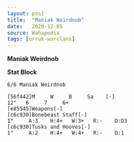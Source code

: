```yaml
---
layout: post
title:  "Maniak Weirdnob"
date:   2020-12-05
source: Wahapedia
tags: [orruk-warclans]
---
```


**Maniak Weirdnob**

**Stat Block**
```
6/6 Maniak Weirdnob
```

```
[56f442]M     W     B     Sa    [-]
12"   6     7     6+    
[e85545]Weapons[-]
[c6c930]Bonebeast Staff[-]
1"     A:3    H:4+   W:3+   R:-    D:D3  
[c6c930]Tusks and Hooves[-]
1"     A:2    H:4+   W:4+   R:-    D:1   
```



